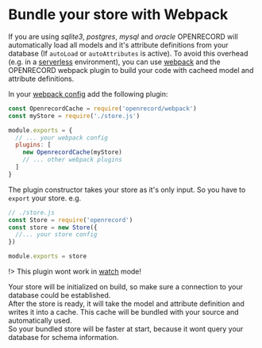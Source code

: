 # Bundle your store with Webpack

If you are using *sqlite3*, *postgres*, *mysql* and *oracle* OPENRECORD will automatically load all models and it's attribute definitions from your database (If `autoLoad` or `autoAttributes` is active).
To avoid this overhead (e.g. in a [serverless](https://serverless.com/) environment), you can use [webpack](https://webpack.js.org/) and the OPENRECORD webpack plugin to build your code with cacheed model and attribute definitions.

In your [webpack config]() add the following plugin:

```js
const OpenrecordCache = require('openrecord/webpack')
const myStore = require('./store.js')

module.exports = {
  // ... your webpack config
  plugins: [
    new OpenrecordCache(myStore)
    // ... other webpack plugins
  ]
}
```

The plugin constructor takes your store as it's only input. 
So you have to `export` your store. e.g.

```js
// ./store.js
const Store = require('openrecord')
const store = new Store({
  //... your store config
})

module.exports = store
```

!> This plugin wont work in [watch](https://webpack.js.org/configuration/watch/) mode!

Your store will be initialized on build, so make sure a connection to your database could be established.  
After the store is ready, it will take the model and attribute definition and writes it into a cache. This cache will be bundled with your source and automatically used.  
So your bundled store will be faster at start, because it wont query your database for schema information.